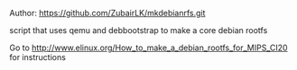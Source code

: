 
Author:
https://github.com/ZubairLK/mkdebianrfs.git

script that uses qemu and debbootstrap to make a core debian rootfs

Go to http://www.elinux.org/How_to_make_a_debian_rootfs_for_MIPS_CI20 for instructions
